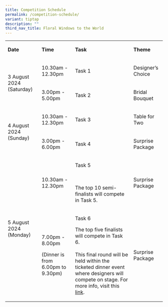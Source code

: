 ```yaml
---
title: Competition Schedule
permalink: /competition-schedule/
variant: tiptap
description: ""
third_nav_title: Floral Windows to the World
---
```

<table>
<tbody>
<tr>
<td rowspan="1" colspan="1">
<p><strong>Date</strong>
</p>
</td>
<td rowspan="1" colspan="1">
<p><strong>Time</strong>
</p>
</td>
<td rowspan="1" colspan="1">
<p><strong>Task</strong>
</p>
</td>
<td rowspan="1" colspan="1">
<p><strong>Theme</strong>
</p>
</td>
</tr>
<tr>
<td rowspan="2" colspan="1">
<p>3 August 2024 (Saturday)</p>
</td>
<td rowspan="1" colspan="1">
<p>10.30am - 12.30pm</p>
</td>
<td rowspan="1" colspan="1">
<p>Task 1</p>
</td>
<td rowspan="1" colspan="1">
<p>Designer’s Choice</p>
</td>
</tr>
<tr>
<td rowspan="1" colspan="1">
<p>3.00pm - 5.00pm</p>
</td>
<td rowspan="1" colspan="1">
<p>Task 2</p>
</td>
<td rowspan="1" colspan="1">
<p>Bridal Bouquet</p>
</td>
</tr>
<tr>
<td rowspan="2" colspan="1">
<p>4 August 2024 (Sunday)</p>
</td>
<td rowspan="1" colspan="1">
<p>10.30am - 12.30pm</p>
</td>
<td rowspan="1" colspan="1">
<p>Task 3</p>
</td>
<td rowspan="1" colspan="1">
<p>Table for Two</p>
</td>
</tr>
<tr>
<td rowspan="1" colspan="1">
<p>3.00pm - 6.00pm</p>
</td>
<td rowspan="1" colspan="1">
<p>Task 4</p>
</td>
<td rowspan="1" colspan="1">
<p>Surprise Package</p>
</td>
</tr>
<tr>
<td rowspan="2" colspan="1">
<p>5 August 2024 (Monday)</p>
</td>
<td rowspan="1" colspan="1">
<p>10.30am - 12.30pm</p>
</td>
<td rowspan="1" colspan="1">
<p>Task 5</p>
<p>&nbsp;</p>
<p>The top 10 semi-finalists will compete in Task 5.</p>
</td>
<td rowspan="1" colspan="1">
<p>Surprise Package</p>
</td>
</tr>
<tr>
<td rowspan="1" colspan="1">
<p>7.00pm - 8.00pm</p>
<p></p>
<p>(Dinner is from 6.00pm to 9.30pm)</p>
</td>
<td rowspan="1" colspan="1">
<p>Task 6</p>
<p>The top five finalists will compete in Task 6.
<br>
<br>This final round will be held within the ticketed dinner event where designers
will compete on stage. For more info, visit this <a href="https://sgf.nparks.gov.sg/tickets-for-finals-dinner/" rel="noopener noreferrer nofollow" target="_blank">link</a>.</p>
</td>
<td rowspan="1" colspan="1">
<p>Surprise Package</p>
</td>
</tr>
</tbody>
</table>
<p></p>
